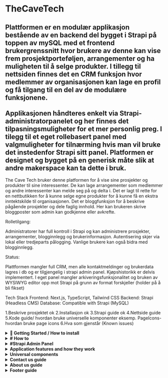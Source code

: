 # TheCaveTech

## Plattformen er en modulær applikasjon bestående av en backend del bygget i Strapi på toppen av mySQL med et frontend brukergrenssnitt hvor brukere av denne kan vise frem prosjektporteføljen, arrangementer og ha muligheten til å selge produkter. I tillegg til nettsiden finnes det en CRM funksjon hvor medlemmer av organisasjonen kan lage en profil og få tilgang til en del av de modulære funksjonene. </br> </br > Applikasjonen håndteres enkelt via Strapi-administratorpanelet og her finnes det tilpasningsmuligheter for et mer personlig preg. I tilegg til et eget rollebasert panel med valgmuligheter for tilnærming hvis man vil bruke det instedenfor Strapi sitt panel. Platformen er designet og bygget på en generisk måte slik at andre makerspace kan ta dette i bruk.

The Cave Tech bruker denne platformen for å vise sine prosjekter og produkter til sine interessenter. De kan lage arrangementer som medlemmer og andre interessenter kan melde seg på og delta i. Det er lagt til rette for en nettbutikken for å kunne selge egne produkter for å kunne få en ekstra inntektskilde til organisasjonen. Det er bloggfunksjon for å beskrive pågående prosjekter og dele faglig innhold. Her kan brukeren skrive bloggposter som admin kan godkjenne eller avkrefte.

Rolletilgang:

Administratorer har full kontroll i Strapi og kan administrere prosjekter, arrangementer, blogginnlegg og brukerinformasjon. Autentisering skjer via lokal eller tredjeparts pålogging. Vanlige brukere kan også bidra med blogginnlegg.

Status:

Plattformen mangler full CRM, men alle kontaktmeldinger og brukerdata lagres i db og er tilgjengelig i strapi admin panel. Kjøpshistorikk er delvis implementert. I eget panel mangler arkiveringsfunksjonalitet og bruken av WYSIWYG editor opp mot Strapi på grunn av format forskjeller (holder på å bli fikset)

Tech Stack
Frontend: Next.js, TypeScript, Tailwind CSS
Backend: Strapi (Headless CMS)
Database: Compatible with Strapi (MySQL)

1.Beskrive prosjektet ok
2.Installasjon ok
3.Strapi guide ok
4.Nettside guide
5.Kode guide/ hvordan bruke universelle komponenter
eksemp. PageIcons- hvordan bruke page icons
6.Hva som gjenstår (Known issues)

<details>
    <summary><strong>🚀 Getting Started / How to install</strong></summary>

This setup is designed for testing purposes only, as the company prefers to handle deployment themselves.

<details>
<summary><strong>
1. Installation
</strong></summary>

</br>
Both frontend and backend have `.env.example` files.  
0. Create `.env` files in both frontend and backend folders and copy the contents from `.env.example` into `.env`.

# The database file contains only data, not images.

# <strong>Backend:</strong>

1. In the project root, you'll find a zipped database file.  
   Unzip it.
2. Start MySQL Workbench
3. Go to your root connection in Workbench → Administration → Users and Privileges → Add Account →  
   Enter `DATABASE_USERNAME` and `DATABASE_PASSWORD` as specified in your backend `.env` file
4. In Administrative Roles, select all and click Apply
5. Go to MySQL Connections and create a connection with the username from step 3
6. Enter the connection you just created
7. From the menu, select Server → Data Import
8. Choose "Import from Self-contained File" and select the file from step 1
9. For "Default Schema to be Imported To", choose "New" and enter `DATABASE_NAME` as in your `.env`
10. Select the schema from "Default Target Schema" and click Start Import
11. Refresh Schemas, and in Query, write `USE "database_name_from_env"` (e.g., `USE thecavetech`)

# <strong>Frontend:</strong>

Here, you just need to copy the contents from .env.example into .env.

After setting up `.env` in the root folder (where `.env.example` is):

**Run:**

#Backend
In your terminal:  
12. `cd backend`  
13. `npm i`  
14. `npm run develop` 14. Navigate to the backend URL specified in your frontend `.env`  
15. If using our database file and prompted to create a user, use:

- Email: test@den.no
- Password: Gokstad1234

# OR

admin@admin.no </br>
Admin1234 </br>

#Frontend

In the terminal:

1. `cd frontend`
2. `npm i`
3. `npm run dev`
4. Navigate to the frontend URL specified in your `.env`

**Testing:**

1. `cd frontend`
2. `npm run test` to run tests

</details>
<details>
<summary><strong>
🔐 2. Setting up OAuth / 3rd-party SSO Providers <br>
<strong>For testing:</strong>
</strong></summary>

# After npm run

#### ✅ Google

1. Go to: [https://console.cloud.google.com/welcome](https://console.cloud.google.com/welcome)  
   Click **Select a project** and create a new project.

2. Go to: [https://console.cloud.google.com/apis/credentials](https://console.cloud.google.com/apis/credentials)  
    Click **Create credentials** → Select **OAuth client ID**

   - **Application type:** Web Application
   - **Name:** Any name for your client
   - **Authorized redirect URIs (for testing):**
     - `http://localhost:3000/api/auth/callback/google`
     - `http://localhost:1337/api/connect/google/callback`

3. Go to: [https://console.cloud.google.com/auth/branding](https://console.cloud.google.com/auth/branding)  
    Here you can configure the **OAuth consent screen**.  
    The following is **not required for testing**, but **mandatory for deployment**:

   - Application name
   - Support email
   - Application logo (optional)
   - Privacy policy and terms of service
   - Authorized domains such as:
     - `https://www.thecavetech.org`
     - Domains used in redirect URIs

---

#### ✅ Facebook

1. Go to: [https://developers.facebook.com/](https://developers.facebook.com/)  
   Create a new app for OAuth.

2. Follow the guide:  
   [Learning Strapi Authentication Flows with the Facebook Provider](https://strapi.io/blog/learning-strapi-authentication-flows-with-the-facebook-provider)

3. **Testing locally with Ngrok:**
   - Run `ngrok http 3000` to generate a public URL.
   - Use this as the redirect URI in the Facebook Developer Portal, e.g.:  
      `https://abc123.ngrok.io/api/auth/callback/facebook`
   - For deployment, replace with your production URL:  
      `https://yourdomain.com/api/auth/callback/facebook`

---

#### ⚠️ Microsoft

- **Not tested**, as it requires a credit card for the trial period.
- The code is implemented **universally** and should work with Microsoft and other providers like Google and Facebook.

---

### ⚙️ Configuration in Strapi

1. Go to the **Strapi Admin Panel**
2. Navigate to **Settings**
3. Under **Users & Permissions Plugin**, select **Providers**
4. Choose your desired OAuth provider
5. Enter:
   - **Client ID** and **Client Secret** from previous steps (Google/Facebook)
6. Add the following redirect URLs:

   - Google: `http://localhost:3000/api/auth/callback/google`
   - Facebook: `http://localhost:3000/api/auth/callback/facebook`

7. For Microsoft: The redirect URL is generated automatically in Strapi

<details>
    <summary><strong>🖼️ Show Image</strong></summary>

    ![Screenshot](/ImagesForReadme/StrapiAddOauth.png)

    > 🔄 Remember to update **Authorized redirect URIs** when deploying the application so they point to the correct production URL.

</details>
</details>

<details>
<summary><strong>
🔐 3. Setting up SendGrid <br>
<strong>For testing:</strong>
</strong></summary>

1. Enable email in the Strapi admin panel:  
   Settings → Users & Permissions Plugin → Providers → Email → Enable > True → Save

2. Log in or register at https://app.sendgrid.com/
3. Create a new sender
4. Verify your email
5. Go to API settings and create an API key
6. After setup, save the API key in your `.env` file:
   ```
   SENDGRID_API_KEY=
   DEFAULT_FROM_EMAIL=
   DEFAULT_REPLY_TO_EMAIL=
   ```
   Use the same values as when you created the sender.

**SendGrid: Unauthorized Error issue while using SendGrid Email API**  
[Help Article](https://help.twilio.com/articles/10284917001627)

</details>

</details>

<details><summary><strong># How to</strong></summary>
## 🔑 JWT Token Expiry

To change how long JWT tokens are valid:

- **backend/config/plugins.ts**

  - Find: `expiresIn: "7h"`
  - Change `"7h"` to your desired duration (e.g., `"24h"` for 24 hours).

- **lib/util/cookie.ts**
  - Find: `const maxAge = 7 * 60 * 60;`
  - Change `7` to the number of hours you want (e.g., `24 * 60 * 60` for 24 hours).

---

## ✉️ Email Configuration & Templates

### 1. Environment Variables

- Set email-related variables in your backend `.env` file.

### 2. Plugin Configuration

- **backend/config/plugins.ts**
  - Configure your email provider and settings here.

### 3. Email Service & Templates

- **backend/src/service/**
  - All email logic, templates, and text changes are handled here.
  - To update email content or templates, edit the relevant files in this folder.

---

**Tip:**  
For custom email text and templates, always update files in `backend/src/service` to match your requirements.

</details>

<details><summary><strong>#Strapi Admin Panel</strong></summary>
## Strapi Admin Panel

The Strapi Admin Panel is the main interface for managing all content, users, and settings in your application.

---

### 🛠️ Tips

- **ESLint & Tailwind CSS:**  
   If you see "unknown at rule" errors in Tailwind CSS, install the **PostCSS Language Support** extension for VSCode. This improves syntax highlighting and color visualization.

---

### 👤 Admin Roles & Permissions

Strapi uses roles to manage access and permissions:

| Role            | Description                                                             |
| --------------- | ----------------------------------------------------------------------- |
| **Super Admin** | Full access to all system functions. Used for critical system tasks.    |
| **Editor**      | Can manage and publish all content, including content from other users. |
| **Author**      | Can manage only the content they have created.                          |

#### How to Change Roles

1. Log in to the Strapi admin panel.
2. Go to **Settings** in the sidebar.
3. Under **USERS & PERMISSIONS PLUGIN**, select **Roles**.
4. Click on a role to view or modify its permissions.
5. Adjust permissions as needed.
6. Click **Save** to apply changes.

# For Public users

Choose find and find one on every thing to show content from strapi

# For Admin

Choose every thing

![Screenshot](/ImagesForReadme/StrapiPermisions.png)

#### How to Manage Roles

- To edit an existing role, click the pencil icon next to the role.
- To add a new role, click **+ Add new role** at the top right.
- Configure permissions for different plugins and features.
- Remember to **Save** after making changes.
- We have only implemented </br>
  ![Screenshot](/ImagesForReadme/userRoles.png)

---

### 📦 Content Management

Strapi organizes content into **Collection Types** (multiple entries) and **Single Types** (unique pages).

#### Accessing the CMS

1. Log in to the admin panel.
2. The **Content Manager** dashboard appears.
3. Use the left sidebar to navigate content types.

#### Content Types

- **Collection Types:**

  - Blog: Manage blog posts
  - ContactSubmission: View form submissions
  - Event: Manage events
  - Project: Showcase projects
  - User: Manage user accounts
  - User Profile: Extended user info

- **Single Types:**
  - AboutUs: Company info and team
  - AuthSetting: Authentication settings
  - ContactPage: Contact page config
  - Footer: Website footer content
  - GlobalSetting: Site-wide settings
  - LandingPageHero: Landing page hero section

#### Managing Content

- **View/Edit:**

  - Click a content type in the sidebar.
  - For Collection Types: See a list of entries.
  - For Single Types: Go directly to the editing interface.

- **Create New Entry (Collection Types):**

  1.  Select the Collection Type.
  2.  Click **+ Add an entry**.
  3.  Fill in the fields.
  4.  Click **Save** (draft) or **Publish** (live).

- **Edit Entry:**
  1.  Click the entry to edit.
  2.  Make changes.
  3.  Click **Save** (draft) or **Publish** (live).

#### Publishing Workflow

- **Draft:** Content is saved but not visible to the public.
- **Published:** Content is live and visible on the website.

---

</details>

<details>
    <summary><strong>Application features and how they work</strong></summary>

The Cave Tech platform offers the following key features:

### User Features

- **Activity page**

  - Gives an easy overview of every project and events in a clean card format.
  - Gives users an easy switching between showing project or events with a selector in top right
  - Gives users a way to search for names of projects or events depending of which is shown.
  - Users can click on each activity card to be taken to another page with that cards information
  - Users can filter the activities after status. If you want to see upcoming events, or projects in planning phase.
  - Users can sort between the activities aphabetical, reverse, newest or oldest first. Newest first is set as default.

- **Blog page**

  - Same as activities here users can see all blogs posted on application.
  - Users can also filter, search and sort similar just adapted to blogg posts instead. Here the filter is category based.
  - Users should be able to add blogg with a simple "add new blog" button on top right of container. (Not fully implemented, but has components needed)
  - Users can also by clicking on posts get taken to another page with detailed information about the clicked post.
  - Every blog posts should be connected to a specific user that made the posts (Author), with a way to show that user on the detail page.

- **E-Commerce Shop**

  - Users can easily see all products created by The Cave Tech that they have put on their store. This is shown in a clean grid card format
  - Users can search after products inside the store.
  - Users can filter products they want shown based on categories.
  - Users can sort after newest or oldest products.
  - Users can add product they want to cart by clicking on "Legg til i handlekurv" button on product they want.
  - Users can go to their cart to be taken to another page for showing all products inside their own cart.

- **About us page**

  - Here the users can switch between reading about The Cave Tech history or their team.
  - History will contain information about how The Cave Tech became who they are today. Their journey.
  - Their team will contain information about each member in The Cave Tech.

- **Contact Page**

  - Users can see information about The Cave Tech.
  - Users can contact The Cave Tech using a submit form for submiting a message directly to their mail.

### Admin Features

- **Content Management**

  - Admins can customize content on pages inside Strapi admin panel that is set up with our frontend
  - Admins will also get a custom panel with their userpanel only for admin permissions.
  - Admins will in custom admin panel be able to use functionalities for administrating projects, events and blogs.
  - When choosing what to administrate admins will be taken to a table of chosen content. Here they can add, delete, edit or view details.

- **User Management**

  - Inside Strapi admins will have access to view all different users using their system/application
  - Admins can here delete users that breach terms of service on web application or for other reasons.
  - Admins can change and control permissions for different aspects of application.

### Authentication

- **Login and register**

  - Users can login with local account created for access to The Cave Tech application
  - Users can login with third party providers like google, microsoft or facebook.
  - Logging in with third party providers will create local account connected to provider used.
  - Users will be validated with security validation when creating local account. This helps users create a safe and secure account.
  - Validation on register and login will be live and server based.
  - When creating an account the "create" button will be grayed out and unclickable before all validation is followed.
  - Login and register uses forms for a clean and effective design and user experience.

- **Role-Based Access**
  - Application will have a role based system where you will see and have different actions based on your permissions.
  - Admins will be users with extra persmissions that allow for customization on content for the application.
  - There are different actions that cant be preformed before you have logged into an account. Includes sign up for events and being able to use the CRM functionality.
  - Header will be different depending on logged in status since if not logged in you will not have CRM access at all.

### Data Management

- **Order History** - Track customer purchases (partially implemented)
- **Contact Storage** - All form submissions stored in database
- **User Profiles** - Extended profile information for community members

</details>

<details>
    <summary><strong>Universal components</strong></summary>

</details>

<details>
    <summary>
        <strong>Contact us guide<strong>
     </summary>
    To access messages in Strapi:

1. Log in to the Strapi admin panel
2. Click on "Content Manager" in the left menu
3. Under "Collection Types" select "ContactSubmission"
4. Click on a message (name) to open it and see all details

That's it! You'll then see all submitted contact forms with name, email, phone, and status. You can search, filter, and change message status from there.

</details>

<details>
    <summary>
        <strong>About us guide<strong>
            </summary>

           Strapi is a headless CMS (Content Management System) that allows you to manage content independently from frontend presentation. "AboutUs" is set up as a Single Type in your Strapi configuration, meaning it's a single content page with two main components: a history section and a team section.

<strong>Log in to Strapi:<strong>

1. Open your browser and go to your Strapi instance URL (typically something like http://localhost:1337/admin or your custom domain address)
2. Log in with your username and password
   <strong>Navigate to the Content Manager:<strong>
3. On the left side of the screen, you'll find the main navigation menu
4. Click on the "Content Manager" icon (it appears to be the first icon in the menu you're currently on)
   <strong>Find AboutUs under Single Types:<strong>
   In the Content Manager, content is organized into two main categories:

5. "COLLECTION TYPES" - for content types with multiple entries
6. "SINGLE TYPES" - for content types with only one entry
7. Scroll down to the "SINGLE TYPES" section (which has the number "6" next to it, indicating 6 different single types)
8. Under "SINGLE TYPES", find "AboutUs" in the list (marked with a blue arrow in the image)
9. Click on "AboutUs" to open this content type
   <strong>AboutUs editing screen:
10. After clicking on "AboutUs", you'll arrive at the editing screen shown in the image
11. Here you'll see two main sections: "history" and "teamCard" (both are empty with "(0)" indicating no entries)
12. To add content, click on the plus icon (+) or on the text "No entry yet. Click to add one."
</details>

<details>
    <summary><strong>Footer guide<strong></summary>
The Footer configuration allows you to manage website footer content, including business hours and social media (Instagram) information.
        Navigation:

1. You're in the "Footer" section under "SINGLE TYPES" in the left sidebar
2. Footer is highlighted in blue in the menu
3. There's a "Back" button at the top to return to the previous screen

Footer Content Sections:

1. openingHours (0): Empty section with "No entry yet. Click to add one." message and a plus icon
2. instaGram: Contains two fields:

- url: Empty text input field for the Instagram profile URL
- icon: Empty media field with "Click to add an asset or drag and drop one in this area" message and a plus icon

Status:

1. The Footer is marked as "Published" (green label)
2. You can switch between "DRAFT" and "PUBLISHED" versions using the tabs

Action Buttons:

1. In the ENTRY panel on the right:

- "Publish" button: To publish changes
- "Save" button: To save without publishing

To update the Footer content:

1. For opening hours: Click the plus icon to add entries to the openingHours section
   For Instagram:

- Type your Instagram URL in the url field
- Upload an Instagram icon by clicking the plus icon in the icon field
</details>
